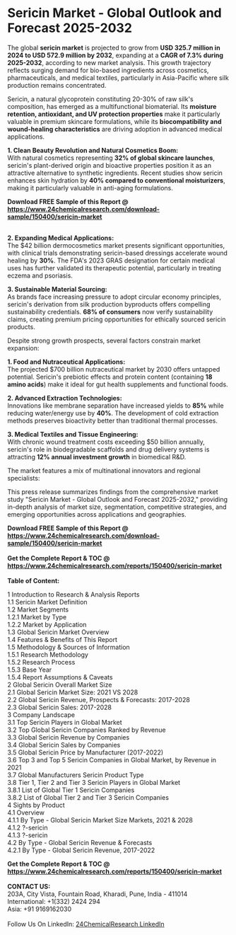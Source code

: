 <h1>Sericin Market - Global Outlook and Forecast 2025-2032</h1><p>The global <strong>sericin market</strong> is projected to grow from <strong>USD 325.7 million in 2024 to USD 572.9 million by 2032</strong>, expanding at a <strong>CAGR of 7.3% during 2025-2032</strong>, according to new market analysis. This growth trajectory reflects surging demand for bio-based ingredients across cosmetics, pharmaceuticals, and medical textiles, particularly in Asia-Pacific where silk production remains concentrated.</p><p>Sericin, a natural glycoprotein constituting 20-30% of raw silk's composition, has emerged as a multifunctional biomaterial. Its <strong>moisture retention, antioxidant, and UV protection properties</strong> make it particularly valuable in premium skincare formulations, while its <strong>biocompatibility and wound-healing characteristics</strong> are driving adoption in advanced medical applications.</p><p><strong>1. Clean Beauty Revolution and Natural Cosmetics Boom:</strong><br>
With natural cosmetics representing <strong>32% of global skincare launches</strong>, sericin's plant-derived origin and bioactive properties position it as an attractive alternative to synthetic ingredients. Recent studies show sericin enhances skin hydration by <strong>40% compared to conventional moisturizers</strong>, making it particularly valuable in anti-aging formulations.</p><div><b>Download FREE Sample of this Report @ 
            <a href="https://www.24chemicalresearch.com/download-sample/150400/sericin-market">
            https://www.24chemicalresearch.com/download-sample/150400/sericin-market</a></b></div><br><p><strong>2. Expanding Medical Applications:</strong><br>
The $42 billion dermocosmetics market presents significant opportunities, with clinical trials demonstrating sericin-based dressings accelerate wound healing by <strong>30%</strong>. The FDA's 2023 GRAS designation for certain medical uses has further validated its therapeutic potential, particularly in treating eczema and psoriasis.</p><p><strong>3. Sustainable Material Sourcing:</strong><br>
As brands face increasing pressure to adopt circular economy principles, sericin's derivation from silk production byproducts offers compelling sustainability credentials. <strong>68% of consumers</strong> now verify sustainability claims, creating premium pricing opportunities for ethically sourced sericin products.</p><p>Despite strong growth prospects, several factors constrain market expansion:</p><p><strong>1. Food and Nutraceutical Applications:</strong><br>
The projected $700 billion nutraceutical market by 2030 offers untapped potential. Sericin's prebiotic effects and protein content (containing <strong>18 amino acids</strong>) make it ideal for gut health supplements and functional foods.</p><p><strong>2. Advanced Extraction Technologies:</strong><br>
Innovations like membrane separation have increased yields to <strong>85%</strong> while reducing water/energy use by <strong>40%</strong>. The development of cold extraction methods preserves bioactivity better than traditional thermal processes.</p><p><strong>3. Medical Textiles and Tissue Engineering:</strong><br>
With chronic wound treatment costs exceeding $50 billion annually, sericin's role in biodegradable scaffolds and drug delivery systems is attracting <strong>12% annual investment growth</strong> in biomedical R&amp;D.</p><p>The market features a mix of multinational innovators and regional specialists:</p><p>This press release summarizes findings from the comprehensive market study "Sericin Market - Global Outlook and Forecast 2025-2032," providing in-depth analysis of market size, segmentation, competitive strategies, and emerging opportunities across applications and geographies.</p><div><b>Download FREE Sample of this Report @ 
            <a href="https://www.24chemicalresearch.com/download-sample/150400/sericin-market">
            https://www.24chemicalresearch.com/download-sample/150400/sericin-market</a></b></div><br><div><b>Get the Complete Report & TOC @ 
            <a href="https://www.24chemicalresearch.com/reports/150400/sericin-market">
            https://www.24chemicalresearch.com/reports/150400/sericin-market</a></b></div><br>
            <b>Table of Content:</b><p>1 Introduction to Research & Analysis Reports<br />
    1.1 Sericin Market Definition<br />
    1.2 Market Segments<br />
        1.2.1 Market by Type<br />
        1.2.2 Market by Application<br />
    1.3 Global Sericin Market Overview<br />
    1.4 Features & Benefits of This Report<br />
    1.5 Methodology & Sources of Information<br />
        1.5.1 Research Methodology<br />
        1.5.2 Research Process<br />
        1.5.3 Base Year<br />
        1.5.4 Report Assumptions & Caveats<br />
2 Global Sericin Overall Market Size<br />
    2.1 Global Sericin Market Size: 2021 VS 2028<br />
    2.2 Global Sericin Revenue, Prospects & Forecasts: 2017-2028<br />
    2.3 Global Sericin Sales: 2017-2028<br />
3 Company Landscape<br />
    3.1 Top Sericin Players in Global Market<br />
    3.2 Top Global Sericin Companies Ranked by Revenue<br />
    3.3 Global Sericin Revenue by Companies<br />
    3.4 Global Sericin Sales by Companies<br />
    3.5 Global Sericin Price by Manufacturer (2017-2022)<br />
    3.6 Top 3 and Top 5 Sericin Companies in Global Market, by Revenue in 2021<br />
    3.7 Global Manufacturers Sericin Product Type<br />
    3.8 Tier 1, Tier 2 and Tier 3 Sericin Players in Global Market<br />
        3.8.1 List of Global Tier 1 Sericin Companies<br />
        3.8.2 List of Global Tier 2 and Tier 3 Sericin Companies<br />
4 Sights by Product<br />
    4.1 Overview<br />
        4.1.1 By Type - Global Sericin Market Size Markets, 2021 & 2028<br />
        4.1.2 ?-sericin<br />
        4.1.3 ?-sericin<br />
    4.2 By Type - Global Sericin Revenue & Forecasts<br />
        4.2.1 By Type - Global Sericin Revenue, 2017-2022<br />
</p><div><b>Get the Complete Report & TOC @ 
            <a href="https://www.24chemicalresearch.com/reports/150400/sericin-market">
            https://www.24chemicalresearch.com/reports/150400/sericin-market</a></b></div><br><b>CONTACT US:</b><br>
            203A, City Vista, Fountain Road, Kharadi, Pune, India - 411014<br>
            International: +1(332) 2424 294<br>
            Asia: +91 9169162030 <br><br>
            Follow Us On LinkedIn: <a href="https://www.linkedin.com/company/24chemicalresearch/">24ChemicalResearch LinkedIn</a>